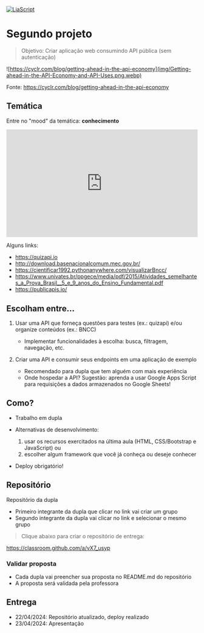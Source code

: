 <!--
author:   Andrea Charão

email:    andrea@inf.ufsm.br

version:  0.0.1

language: PT-BR

narrator: Brazilian Portuguese Female

comment:  Material de apoio para a disciplina
          ELC1090 - Desenvolvimento de Software para Web
          da Universidade Federal de Santa Maria

translation: English  translations/English.md
-->

<!--
liascript-devserver --input README.md --port 3001 --live
https://liascript.github.io/course/?https://raw.githubusercontent.com/AndreaInfUFSM/elc1090-2023a/master/classes/08/README.md
-->

[![LiaScript](https://raw.githubusercontent.com/LiaScript/LiaScript/master/badges/course.svg)](https://liascript.github.io/course/?https://raw.githubusercontent.com/AndreaInfUFSM/elc1090-2024a/master/classes/07/README.md)

# Segundo projeto



> Objetivo: Criar aplicação web consumindo API pública (sem autenticação) 

![https://cyclr.com/blog/getting-ahead-in-the-api-economy](img/Getting-ahead-in-the-API-Economy-and-API-Uses.png.webp)

Fonte: https://cyclr.com/blog/getting-ahead-in-the-api-economy

## Temática



Entre no "mood" da temática:  **conhecimento**


<div style="width: 100%;"><div style="position: relative; padding-bottom: 56.25%; padding-top: 0; height: 0;"><iframe title="Segundo projeto web 2024a" frameborder="0" width="1200" height="675" style="position: absolute; top: 0; left: 0; width: 100%; height: 100%;" src="https://view.genial.ly/6612cf1d6011630014fe22cd" type="text/html" allowscriptaccess="always" allowfullscreen="true" scrolling="yes" allownetworking="all"></iframe> </div> </div>

Alguns links:

- https://quizapi.io
- http://download.basenacionalcomum.mec.gov.br/
- https://cientificar1992.pythonanywhere.com/visualizarBncc/
- https://www.univates.br/ppgece/media/pdf/2015/Atividades_semelhantes_a_Prova_Brasil__5_e_9_anos_do_Ensino_Fundamental.pdf
- https://publicapis.io/





## Escolham entre...


1. Usar uma API que forneça questões para testes (ex.: quizapi) e/ou organize conteúdos (ex.: BNCC)

   - Implementar funcionalidades à escolha: busca, filtragem, navegação, etc.

2. Criar uma API e consumir seus endpoints em uma aplicação de exemplo

   - Recomendado para dupla que tem alguém com mais experiência
   - Onde hospedar a API? Sugestão: aprenda a usar Google Apps Script para requisições a dados armazenados no Google Sheets!









## Como?

- Trabalho em dupla

- Alternativas de desenvolvimento:

  1. usar os recursos exercitados na última aula (HTML, CSS/Bootstrap e JavaScript) ou 
  2. escolher algum framework que você já conheça ou deseje conhecer

- Deploy obrigatório!


## Repositório


Repositório da dupla

- Primeiro integrante da dupla que clicar no link vai criar um grupo
-  Segundo integrante da dupla vai clicar no link e selecionar o mesmo grupo


> Clique abaixo para criar o repositório de entrega:

https://classroom.github.com/a/vX7_usyp


### Validar proposta

- Cada dupla vai preencher sua proposta no README.md do repositório
- A proposta será validada pela professora



## Entrega

- 22/04/2024: Repositório atualizado, deploy realizado
- 23/04/2024: Apresentação